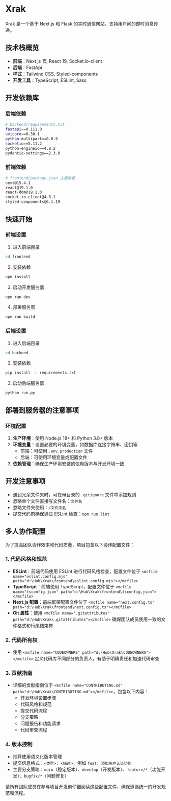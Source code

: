 # Xrak

Xrak 是一个基于 Next.js 和 Flask 的实时通信网站，支持用户间的即时消息传递。

## 技术栈概览

- **前端**：Next.js 15, React 19, Socket.io-client
- **后端**：FastApi
- **样式**：Tailwind CSS, Styled-components
- **开发工具**：TypeScript, ESLint, Sass

## 开发依赖库

### 后端依赖
```bash
# backend/requirements.txt
fastapi==0.111.0
uvicorn==0.30.1
python-multipart==0.0.9
socketio==5.11.2
python-engineio==4.8.2
pydantic-settings==2.3.0
```

### 前端依赖
```bash
# frontend/package.json 主要依赖
next@15.4.1
react@19.1.0
react-dom@19.1.0
socket.io-client@4.8.1
styled-components@6.1.19
```

## 快速开始

### 前端设置
1. 进入前端目录
```bash
cd frontend
```

2. 安装依赖
```bash
npm install
```

3. 启动开发服务器
```bash
npm run dev
```

4. 部署服务器
```bash
npm run build
```

### 后端设置
1. 进入后端目录
```bash
cd backend
```

2. 安装依赖
```bash
pip install -r requirements.txt
```

3. 启动后端服务器
```bash
python run.py
```

## 部署到服务器的注意事项

### 环境配置
1. **生产环境**：使用 Node.js 18+ 和 Python 3.8+ 版本
2. **环境变量**：设置必要的环境变量，如数据库连接字符串、密钥等
   - 前端：可使用 `.env.production` 文件
   - 后端：可使用环境变量或配置文件
3. **依赖管理**：确保生产环境安装的依赖版本与开发环境一致

## 开发注意事项

- 遇到冗余文件夹时，可在母目录的 `.gitignore` 文件中添加规则
- 忽略单个文件直接写文件名：`文件名`
- 忽略文件夹使用：`/文件夹名`
- 提交代码前确保通过 ESLint 检查：`npm run lint`

## 多人协作配置

为了提高团队协作效率和代码质量，项目包含以下协作配置文件：

### 1. 代码风格和规范
- **ESLint**：前端代码使用 ESLint 进行代码风格检查，配置文件位于 `<mcfile name="eslint.config.mjs" path="d:\Hub\Xrak\frontend\eslint.config.mjs"></mcfile>`
- **TypeScript**：前端使用 TypeScript，配置文件位于 `<mcfile name="tsconfig.json" path="d:\Hub\Xrak\frontend\tsconfig.json"></mcfile>`
- **Next.js 配置**：前端框架配置文件位于 `<mcfile name="next.config.ts" path="d:\Hub\Xrak\frontend\next.config.ts"></mcfile>`
- **Git 属性**：使用 `<mcfile name=".gitattributes" path="d:\Hub\Xrak\.gitattributes"></mcfile>` 确保团队成员使用一致的文件格式和行尾结束符

### 2. 代码所有权
- 使用 `<mcfile name="CODEOWNERS" path="d:\Hub\Xrak\CODEOWNERS"></mcfile>` 定义代码库不同部分的负责人，有助于明确责任和加速代码审查

### 3. 贡献指南
- 详细的贡献指南位于 `<mcfile name="CONTRIBUTING.md" path="d:\Hub\Xrak\CONTRIBUTING.md"></mcfile>`，包含以下内容：
  - 开发环境设置步骤
  - 代码风格和规范
  - 提交代码流程
  - 分支策略
  - 问题报告和功能请求
  - 代码审查流程

### 4. 版本控制
- 推荐使用语义化版本管理
- 提交信息格式：`<类型>: <描述>`，例如 `feat: 添加用户认证功能`
- 主要分支策略：`main`（稳定版本）、`develop`（开发版本）、`feature/*`（功能开发）、`bugfix/*`（问题修复）

请所有团队成员在参与项目开发前仔细阅读这些配置文件，确保遵循统一的开发规范和流程。

